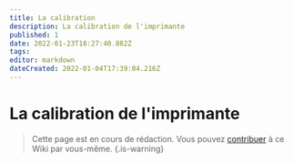 ```yaml
---
title: La calibration
description: La calibration de l'imprimante
published: 1
date: 2022-01-23T18:27:40.882Z
tags: 
editor: markdown
dateCreated: 2022-01-04T17:39:04.216Z
---
```


# La calibration de l'imprimante
> Cette page est en cours de rédaction. Vous pouvez [contribuer](/contributeur) à ce Wiki par vous-même.
{.is-warning}
